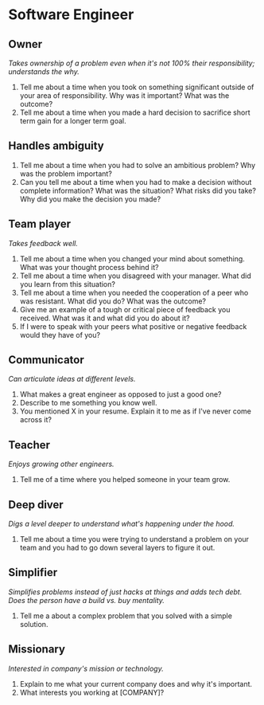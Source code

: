 # Software Engineer

## Owner
_Takes ownership of a problem even when it's not 100% their responsibility; understands the why._

1. Tell me about a time when you took on something significant outside of your area of responsibility. Why was it important? What was the outcome?
1. Tell me about a time when you made a hard decision to sacrifice short term gain for a longer term goal.

## Handles ambiguity

1. Tell me about a time when you had to solve an ambitious problem? Why was the problem important?
1. Can you tell me about a time when you had to make a decision without complete information? What was the situation? What risks did you take? Why did you make the decision you made?

## Team player
_Takes feedback well._

1. Tell me about a time when you changed your mind about something. What was your thought process behind it?
1. Tell me about a time when you disagreed with your manager. What did you learn from this situation?
1. Tell me about a time when you needed the cooperation of a peer who was resistant. What did you do? What was the outcome?
1. Give me an example of a tough or critical piece of feedback you received. What was it and what did you do about it?
1. If I were to speak with your peers what positive or negative feedback would they have of you?

## Communicator
_Can articulate ideas at different levels._

1. What makes a great engineer as opposed to just a good one?
1. Describe to me something you know well.
1. You mentioned X in your resume. Explain it to me as if I've never come across it?

## Teacher
_Enjoys growing other engineers._
1. Tell me of a time where you helped someone in your team grow.

## Deep diver
_Digs a level deeper to understand what's happening under the hood._

1. Tell me about a time you were trying to understand a problem on your team and you had to go down several layers to figure it out.

## Simplifier
_Simplifies problems instead of just hacks at things and adds tech debt. Does the person have a build vs. buy mentality._

1. Tell me a about a complex problem that you solved with a simple solution.

## Missionary
_Interested in company's mission or technology._

1. Explain to me what your current company does and why it's important.
1. What interests you working at [COMPANY]?
